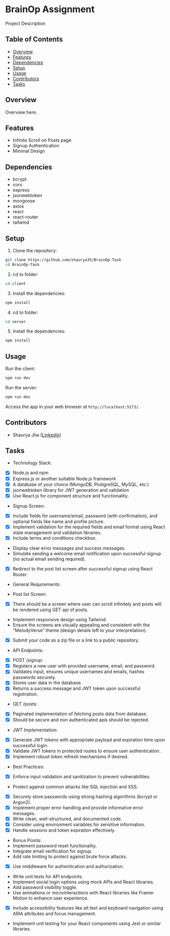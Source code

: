 # BrainOp Assignment

Project Description

## Table of Contents

- [Overview](#overview)
- [Features](#features)
- [Dependencies](#dependencies)
- [Setup](#setup)
- [Usage](#usage)
- [Contributors](#contributors)
- [Tasks](#Tasks)


## Overview

Overview here.

## Features

- Infinite Scroll on Posts page
- Signup Authentication
- Minimal Design

## Dependencies

- bcrypt
- cors
- express
- jsonwebtoken
- mongoose
- axios
- react
- react-router
- tailwind

## Setup

1. Clone the repository:

```bash
git clone https://github.com/shaurya35/BrainOp-Task
cd BrainOp-Task
```
2. cd to folder:

```bash
cd client
```

3. Install the dependencies:

```bash
npm install
```

4. cd to folder:

```bash
cd server
```

5. Install the dependencies:

```bash
npm install
```

## Usage

Run the client:

```bash
npm run dev
```

Run the server:

```bash
npm run dev
```

Access the app in your web browser at `http://localhost:5173/`.

## Contributors

- Shaurya Jha ([Linkedin](https://www.linkedin.com/in/shaurya--jha/))

## Tasks

- Technology Stack:
- [x] Node.js and npm
- [x] Express.js or another suitable Node.js framework
- [x] A database of your choice (MongoDB, PostgreSQL, MySQL, etc.)
- [x] jsonwebtoken library for JWT generation and validation
- [x] Use React.js for component structure and functionality.

- Signup Screen:
- [x] Include fields for username/email, password (with confirmation), and optional fields like name and profile picture.
- [X] Implement validation for the required fields and email format using React state management and validation libraries.
- [x] Include terms and conditions checkbox.
- Display clear error messages and success messages.
- Simulate sending a welcome email notification upon successful signup (no actual email sending required).
- [x] Redirect to the post list screen after successful signup using React Router.

- General Requirements:

- Post list Screen:
- [x] There should be a screen where user can scroll infinitely and posts will be rendered using GET api of posts. 
- Implement responsive design using Tailwind.
- Ensure the screens are visually appealing and consistent with the "MelodyVerse" theme (design details left to your interpretation).
- [x] Submit your code as a zip file or a link to a public repository.

- API Endpoints:
- [x] POST /signup:
- [x] Registers a new user with provided username, email, and password.
- [x] Validates input, ensures unique usernames and emails, hashes passwords securely.
- [x] Stores user data in the database.
- [x] Returns a success message and JWT token upon successful registration.

- GET /posts:
- [x] Paginated implementation of fetching posts data from database.
- [x] Should be secure and non authenticated apis should be rejected. 

- JWT Implementation:
- [x] Generate JWT tokens with appropriate payload and expiration time upon successful login.
- [x] Validate JWT tokens in protected routes to ensure user authentication.
- [x] Implement robust token refresh mechanisms if desired.

- Best Practices:
- [x] Enforce input validation and sanitization to prevent vulnerabilities.
- Protect against common attacks like SQL injection and XSS.
- [x] Securely store passwords using strong hashing algorithms (bcrypt or Argon2).
- [x] Implement proper error handling and provide informative error messages.
- [x] Write clean, well-structured, and documented code.
- [x] Consider using environment variables for sensitive information.
- [x] Handle sessions and token expiration effectively.

- Bonus Points:
- Implement password reset functionality.
- Integrate email verification for signup.
- Add rate limiting to protect against brute force attacks.
- [x] Use middleware for authentication and authorization.
- Write unit tests for API endpoints.
- Implement social login options using mock APIs and React libraries.
- Add password visibility toggle.
- Use animations or microinteractions with React libraries like Framer Motion to enhance user experience.
- [x] Include accessibility features like alt text and keyboard navigation using ARIA attributes and focus management.
- Implement unit testing for your React components using Jest or similar libraries.

